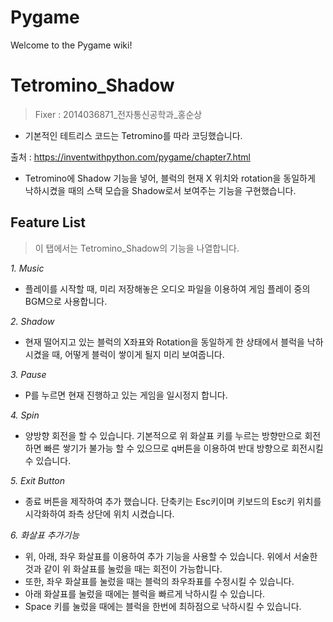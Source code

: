 # Pygame

Welcome to the Pygame wiki!

# Tetromino_Shadow

> Fixer : 2014036871_전자통신공학과_홍순상

- 기본적인 테트리스 코드는 Tetromino를 따라 코딩했습니다.

출처 : https://inventwithpython.com/pygame/chapter7.html

- Tetromino에 Shadow 기능을 넣어, 블럭의 현재 X 위치와 rotation을 동일하게 낙하시켰을 때의 스택 모습을 Shadow로서 보여주는 기능을 구현했습니다.

## Feature List

> 이 탭에서는 Tetromino_Shadow의 기능을 나열합니다.

_1. Music_

- 플레이를 시작할 때, 미리 저장해놓은 오디오 파일을 이용하여 게임 플레이 중의 BGM으로 사용합니다.

_2. Shadow_

- 현재 떨어지고 있는 블럭의 X좌표와 Rotation을 동일하게 한 상태에서 블럭을 낙하시켰을 때, 어떻게 블럭이 쌓이게 될지 미리 보여줍니다.

_3. Pause_

- P를 누르면 현재 진행하고 있는 게임을 일시정지 합니다.

_4. Spin_

- 양방향 회전을 할 수 있습니다. 기본적으로 위 화살표 키를 누르는 방향만으로 회전하면 빠른 쌓기가 불가능 할 수 있으므로 q버튼을 이용하여 반대 방향으로 회전시킬 수 있습니다.

_5. Exit Button_

- 종료 버튼을 제작하여 추가 했습니다. 단축키는 Esc키이며 키보드의 Esc키 위치를 시각화하여 좌측 상단에 위치 시켰습니다.

_6. 화살표 추가기능_

- 위, 아래, 좌우 화살표를 이용하여 추가 기능을 사용할 수 있습니다. 위에서 서술한 것과 같이 위 화살표를 눌렀을 때는 회전이 가능합니다.
- 또한, 좌우 화살표를 눌렀을 때는 블럭의 좌우좌표를 수정시킬 수 있습니다.
- 아래 화살표를 눌렀을 때에는 블럭을 빠르게 낙하시킬 수  있습니다.
- Space 키를 눌렀을 때에는 블럭을 한번에 최하점으로 낙하시킬 수 있습니다.
